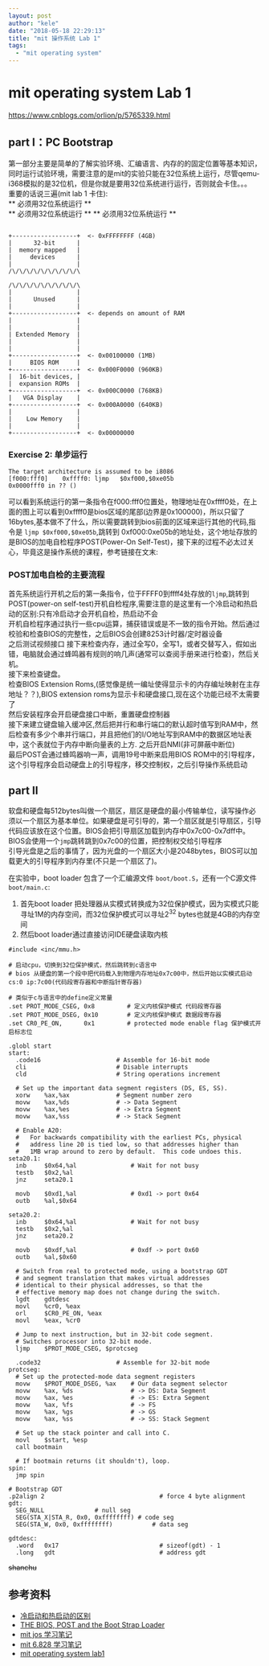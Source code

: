 ```yaml
---
layout: post
author: "kele"
date: "2018-05-18 22:29:13"
title: "mit 操作系统 Lab 1" 
tags: 
  - "mit operating system"
---
```

# mit operating system Lab 1
https://www.cnblogs.com/orlion/p/5765339.html
## part I：PC Bootstrap
第一部分主要是简单的了解实验环境、汇编语言、内存的的固定位置等基本知识，同时运行试验环境，需要注意的是mit的实验只能在32位系统上运行，尽管qemu-i368模拟的是32位机，但是你就是要用32位系统进行运行，否则就会卡住。。。      
重要的话说三遍(mit lab 1 卡住):    
** 必须用32位系统运行 **   
** 必须用32位系统运行 ** 
** 必须用32位系统运行 **  

```

+------------------+  <- 0xFFFFFFFF (4GB)
|      32-bit      |
|  memory mapped   |
|     devices      |
|                  |
/\/\/\/\/\/\/\/\/\/\

/\/\/\/\/\/\/\/\/\/\
|                  |
|      Unused      |
|                  |
+------------------+  <- depends on amount of RAM
|                  |
|                  |
| Extended Memory  |
|                  |
|                  |
+------------------+  <- 0x00100000 (1MB)
|     BIOS ROM     |
+------------------+  <- 0x000F0000 (960KB)
|  16-bit devices, |
|  expansion ROMs  |
+------------------+  <- 0x000C0000 (768KB)
|   VGA Display    |
+------------------+  <- 0x000A0000 (640KB)
|                  |
|    Low Memory    |
|                  |
+------------------+  <- 0x00000000
```

### Exercise 2: 单步运行

```
The target architecture is assumed to be i8086
[f000:fff0]    0xffff0:	ljmp   $0xf000,$0xe05b 
0x0000fff0 in ?? ()
```
可以看到系统运行的第一条指令在f000:fff0位置处，物理地址在0xffff0处，在上面的图上可以看到0xffff0是bios区域的尾部(边界是0x100000)，所以只留了16bytes,基本做不了什么，所以需要跳转到bios前面的区域来运行其他的代码,指令是 `ljmp $0xf000,$0xe05b`,跳转到 0xf000:0xe05b的地址处，这个地址存放的是BIOS的加电自检程序POST(Power-On Self-Test)，接下来的过程不必太过关心，毕竟这是操作系统的课程，参考链接在文末:     

### POST加电自检的主要流程

  首先系统运行开机之后的第一条指令，位于FFFF0到ffff4处存放的`ljmp`,跳转到POST(power-on self-test)开机自检程序,需要注意的是这里有一个冷启动和热启动的区别:只有冷启动才会开机自检，热启动不会   
  开机自检程序通过执行一些cpu运算，捕获错误或是不一致的指令开始。然后通过校验和检查BIOS的完整性，之后BIOS会创建8253计时器/定时器设备     
  之后测试视频接口
  接下来检查内存，通过全写0，全写1，或者交替写入，假如出错，电脑就会通过蜂鸣器有规则的响几声(通常可以查阅手册来进行检查)，然后关机。   
  接下来检查键盘。   
  检查BIOS Extension Roms,(感觉像是统一编址使得显示卡的内存编址映射在主存地址？？),BIOS extension roms为显示卡和硬盘接口,现在这个功能已经不太需要了   
  然后安装程序会开启硬盘接口中断，重置硬盘控制器  
  接下来建立键盘输入缓冲区,然后把并行和串行端口的默认超时值写到RAM中，然后检查有多少个串并行端口，并且把他们的I/O地址写到RAM中的数据区地址表中，这个表就位于内存中断向量表的上方.
  之后开启NMI(非可屏蔽中断位)   
  最后POST会通过蜂鸣器响一声，调用19号中断来启用BIOS ROM中的引导程序，这个引导程序会启动硬盘上的引导程序，移交控制权，之后引导操作系统启动



## part II

软盘和硬盘每512bytes叫做一个扇区，扇区是硬盘的最小传输单位，读写操作必须以一个扇区为基本单位。如果硬盘是可引导的，第一个扇区就是引导扇区，引导代码应该放在这个位置。BIOS会把引导扇区加载到内存中0x7c00-0x7dff中。BIOS会使用一个`jmp`跳转跳到0x7c00的位置，把控制权交给引导程序    
引导光盘是之后的事情了，因为光盘的一个扇区大小是2048bytes，BIOS可以加载更大的引导程序到内存里(不只是一个扇区了)。    

在实验中，boot loader 包含了一个汇编源文件 `boot/boot.S`，还有一个C源文件 `boot/main.c`:   
1. 首先boot loader 把处理器从实模式转换成为32位保护模式，因为实模式只能寻址1M的内存空间，而32位保护模式可以寻址$2^{32}$ bytes也就是4GB的内存空间
2. 然后boot loader通过直接访问IDE硬盘读取内核
```
#include <inc/mmu.h>

# 启动cpu，切换到32位保护模式，然后跳转到c语言中
# bios 从硬盘的第一个段中把代码载入到物理内存地址0x7c00中，然后开始以实模式启动 cs:0 ip:7c00(代码段寄存器和中断指针寄存器)

# 类似于c与语言中的define定义常量
.set PROT_MODE_CSEG, 0x8         # 定义内核保护模式 代码段寄存器
.set PROT_MODE_DSEG, 0x10        # 定义内核保护模式 数据段寄存器
.set CR0_PE_ON,      0x1         # protected mode enable flag 保护模式开启标志位 

.globl start
start:
  .code16                     # Assemble for 16-bit mode
  cli                         # Disable interrupts
  cld                         # String operations increment

  # Set up the important data segment registers (DS, ES, SS).
  xorw    %ax,%ax             # Segment number zero
  movw    %ax,%ds             # -> Data Segment
  movw    %ax,%es             # -> Extra Segment
  movw    %ax,%ss             # -> Stack Segment

  # Enable A20:
  #   For backwards compatibility with the earliest PCs, physical
  #   address line 20 is tied low, so that addresses higher than
  #   1MB wrap around to zero by default.  This code undoes this.
seta20.1:
  inb     $0x64,%al               # Wait for not busy
  testb   $0x2,%al
  jnz     seta20.1

  movb    $0xd1,%al               # 0xd1 -> port 0x64
  outb    %al,$0x64

seta20.2:
  inb     $0x64,%al               # Wait for not busy
  testb   $0x2,%al
  jnz     seta20.2

  movb    $0xdf,%al               # 0xdf -> port 0x60
  outb    %al,$0x60

  # Switch from real to protected mode, using a bootstrap GDT
  # and segment translation that makes virtual addresses 
  # identical to their physical addresses, so that the 
  # effective memory map does not change during the switch.
  lgdt    gdtdesc
  movl    %cr0, %eax
  orl     $CR0_PE_ON, %eax
  movl    %eax, %cr0
  
  # Jump to next instruction, but in 32-bit code segment.
  # Switches processor into 32-bit mode.
  ljmp    $PROT_MODE_CSEG, $protcseg

  .code32                     # Assemble for 32-bit mode
protcseg:
  # Set up the protected-mode data segment registers
  movw    $PROT_MODE_DSEG, %ax    # Our data segment selector
  movw    %ax, %ds                # -> DS: Data Segment
  movw    %ax, %es                # -> ES: Extra Segment
  movw    %ax, %fs                # -> FS
  movw    %ax, %gs                # -> GS
  movw    %ax, %ss                # -> SS: Stack Segment
  
  # Set up the stack pointer and call into C.
  movl    $start, %esp
  call bootmain

  # If bootmain returns (it shouldn't), loop.
spin:
  jmp spin

# Bootstrap GDT
.p2align 2                                # force 4 byte alignment
gdt:
  SEG_NULL				# null seg
  SEG(STA_X|STA_R, 0x0, 0xffffffff)	# code seg
  SEG(STA_W, 0x0, 0xffffffff)	        # data seg

gdtdesc:
  .word   0x17                            # sizeof(gdt) - 1
  .long   gdt                             # address gdt

```


<del> shanchu </del>

## 参考资料 
* [冷启动和热启动的区别](http://smilejay.com/2011/05/cold-reset-and-warm-reset/)  
* [THE BIOS, POST and the Boot Strap Loader](http://web.archive.org/web/20040809230720/http://members.iweb.net.au:80/~pstorr/pcbook/book1/post.htm)   
* [mit jos 学习笔记](http://www.cnblogs.com/fatsheep9146/category/769143.html)   
* [mit 6.828 学习笔记](https://xinqiu.me/2016/10/15/MIT-6.828-1/)
* [mit operating system lab1](https://pdos.csail.mit.edu/6.828/2017/labs/lab1/)